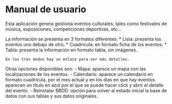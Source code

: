 # Manual de usuario
Esta aplicación genera gestiona eventos culturales, tales como festivales de música, exposiciones, competiciones deportivas, etc...

La información se presenta en 3 formatos diferentes:
    * Lista: presenta los eventos uno debajo de otro.
    * Cuadrícula: en formato ficha de los eventos.
    * Tabla: presenta la información en formato tabla, sin imágenes.
    
    En los tres modos hay un enlace para ver más detalles.

Otras opciones disponibles son:
    - Mapa: aparece un mapa con las localizaciones de los eventos.
    - Calendario: aparece un calendario en formato cuadrícula, por el mes actual y en los dias en que hay eventos aparecen un título en azul por el que se puede hacer click y abrir el detalle del evento.
    - Reinstalar BBDD: opción para volver al estado inicial la base de datos con sus tablas y sus datos originales.